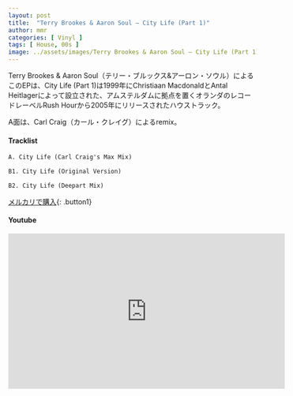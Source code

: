 ```yaml
---
layout: post
title:  "Terry Brookes & Aaron Soul – City Life (Part 1)"
author: mmr
categories: [ Vinyl ]
tags: [ House, 00s ]
image: ../assets/images/Terry Brookes & Aaron Soul – City Life (Part 1).jpg
---
```


Terry Brookes & Aaron Soul（テリー・ブルックス&アーロン・ソウル）によるこのEPは、City Life (Part 1)は1999年にChristiaan MacdonaldとAntal Heitlagerによって設立された、アムステルダムに拠点を置くオランダのレコードレーベルRush Hourから2005年にリリースされたハウストラック。

A面は、Carl Craig（カール・クレイグ）によるremix。

#### Tracklist
```md
A. City Life (Carl Craig's Max Mix) 

B1. City Life (Original Version)

B2. City Life (Deepart Mix) 
```

[メルカリで購入](https://jp.mercari.com/item/m68163433604?afid=6142608987){: .button1}

#### Youtube
<iframe width="560" height="315" src="https://www.youtube.com/embed/UFFg2I_F0Sc?si=7We5wkfnvO519Bop" title="YouTube video player" frameborder="0" allow="accelerometer; autoplay; clipboard-write; encrypted-media; gyroscope; picture-in-picture; web-share" referrerpolicy="strict-origin-when-cross-origin" allowfullscreen></iframe>